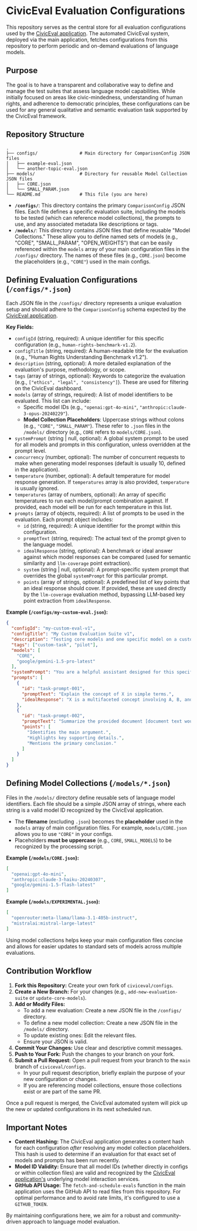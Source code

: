 # CivicEval Evaluation Configurations

This repository serves as the central store for all evaluation configurations used by the [CivicEval application](https://github.com/civiceval/app). The automated CivicEval system, deployed via the main application, fetches configurations from this repository to perform periodic and on-demand evaluations of language models.

## Purpose

The goal is to have a transparent and collaborative way to define and manage the test suites that assess language model capabilities. While initially focused on areas like civic-mindedness, understanding of human rights, and adherence to democratic principles, these configurations can be used for any general qualitative and semantic evaluation task supported by the CivicEval framework.

## Repository Structure

```
.
├── configs/                # Main directory for ComparisonConfig JSON files
│   ├── example-eval.json
│   └── another-topic-eval.json
├── models/                 # Directory for reusable Model Collection JSON files
│   ├── CORE.json
│   └── SMALL_PARAM.json
└── README.md               # This file (you are here)
```

*   **`/configs/`**: This directory contains the primary `ComparisonConfig` JSON files. Each file defines a specific evaluation suite, including the models to be tested (which can reference model collections), the prompts to use, and any associated metadata like descriptions or tags.
*   **`/models/`**: This directory contains JSON files that define reusable "Model Collections." These allow you to define named sets of models (e.g., "CORE", "SMALL_PARAM", "OPEN_WEIGHTS") that can be easily referenced within the `models` array of your main configuration files in the `/configs/` directory. The names of these files (e.g., `CORE.json`) become the placeholders (e.g., `"CORE"`) used in the main configs.

## Defining Evaluation Configurations (`/configs/*.json`)

Each JSON file in the `/configs/` directory represents a unique evaluation setup and should adhere to the `ComparisonConfig` schema expected by the [CivicEval application](https://github.com/civiceval/app). 

**Key Fields:**

*   `configId` (string, required): A unique identifier for this specific configuration (e.g., `human-rights-benchmark-v1.2`).
*   `configTitle` (string, required): A human-readable title for the evaluation (e.g., "Human Rights Understanding Benchmark v1.2").
*   `description` (string, optional): A more detailed explanation of the evaluation's purpose, methodology, or scope.
*   `tags` (array of strings, optional): Keywords to categorize the evaluation (e.g., `["ethics", "legal", "consistency"]`). These are used for filtering on the CivicEval dashboard.
*   `models` (array of strings, required): A list of model identifiers to be evaluated. This list can include:
    *   Specific model IDs (e.g., `"openai:gpt-4o-mini"`, `"anthropic:claude-3-opus-20240229"`).
    *   **Model Collection Placeholders**: Uppercase strings without colons (e.g., `"CORE"`, `"SMALL_PARAM"`). These refer to `.json` files in the `/models/` directory (e.g., `CORE` refers to `models/CORE.json`).
*   `systemPrompt` (string | null, optional): A global system prompt to be used for all models and prompts in this configuration, unless overridden at the prompt level.
*   `concurrency` (number, optional): The number of concurrent requests to make when generating model responses (default is usually 10, defined in the application).
*   `temperature` (number, optional): A default temperature for model response generation. If `temperatures` array is also provided, `temperature` is usually ignored.
*   `temperatures` (array of numbers, optional): An array of specific temperatures to run each model/prompt combination against. If provided, each model will be run for each temperature in this list.
*   `prompts` (array of objects, required): A list of prompts to be used in the evaluation. Each prompt object includes:
    *   `id` (string, required): A unique identifier for the prompt within this configuration.
    *   `promptText` (string, required): The actual text of the prompt given to the language model.
    *   `idealResponse` (string, optional): A benchmark or ideal answer against which model responses can be compared (used for semantic similarity and `llm-coverage` point extraction).
    *   `system` (string | null, optional): A prompt-specific system prompt that overrides the global `systemPrompt` for this particular prompt.
    *   `points` (array of strings, optional): A predefined list of key points that an ideal response should cover. If provided, these are used directly by the `llm-coverage` evaluation method, bypassing LLM-based key point extraction from `idealResponse`.

**Example (`/configs/my-custom-eval.json`):**
```json
{
  "configId": "my-custom-eval-v1",
  "configTitle": "My Custom Evaluation Suite v1",
  "description": "Testing core models and one specific model on a custom task.",
  "tags": ["custom-task", "pilot"],
  "models": [
    "CORE", 
    "google/gemini-1.5-pro-latest"
  ],
  "systemPrompt": "You are a helpful assistant designed for this specific task.",
  "prompts": [
    {
      "id": "task-prompt-001",
      "promptText": "Explain the concept of X in simple terms.",
      "idealResponse": "X is a multifaceted concept involving A, B, and C..."
    },
    {
      "id": "task-prompt-002",
      "promptText": "Summarize the provided document [document text would be here or implied].",
      "points": [
        "Identifies the main argument.",
        "Highlights key supporting details.",
        "Mentions the primary conclusion."
      ]
    }
  ]
}
```

## Defining Model Collections (`/models/*.json`)

Files in the `/models/` directory define reusable sets of language model identifiers. Each file should be a simple JSON array of strings, where each string is a valid model ID recognized by the CivicEval application.

*   The **filename** (excluding `.json`) becomes the **placeholder** used in the `models` array of main configuration files. For example, `models/CORE.json` allows you to use `"CORE"` in your configs.
*   Placeholders **must be uppercase** (e.g., `CORE`, `SMALL_MODELS`) to be recognized by the processing script.

**Example (`/models/CORE.json`):**
```json
[
  "openai:gpt-4o-mini",
  "anthropic:claude-3-haiku-20240307",
  "google/gemini-1.5-flash-latest"
]
```

**Example (`/models/EXPERIMENTAL.json`):**
```json
[
  "openrouter:meta-llama/llama-3.1-405b-instruct",
  "mistralai:mistral-large-latest"
]
```

Using model collections helps keep your main configuration files concise and allows for easier updates to standard sets of models across multiple evaluations.

## Contribution Workflow

1.  **Fork this Repository:** Create your own fork of `civiceval/configs`.
2.  **Create a New Branch:** For your changes (e.g., `add-new-evaluation-suite` or `update-core-models`).
3.  **Add or Modify Files:**
    *   To add a new evaluation: Create a new JSON file in the `/configs/` directory.
    *   To define a new model collection: Create a new JSON file in the `/models/` directory.
    *   To update existing ones: Edit the relevant files.
    *   Ensure your JSON is valid.
4.  **Commit Your Changes:** Use clear and descriptive commit messages.
5.  **Push to Your Fork:** Push the changes to your branch on your fork.
6.  **Submit a Pull Request:** Open a pull request from your branch to the `main` branch of `civiceval/configs`.
    *   In your pull request description, briefly explain the purpose of your new configuration or changes.
    *   If you are referencing model collections, ensure those collections exist or are part of the same PR.

Once a pull request is merged, the CivicEval automated system will pick up the new or updated configurations in its next scheduled run.

## Important Notes

*   **Content Hashing:** The CivicEval application generates a content hash for each configuration *after* resolving any model collection placeholders. This hash is used to determine if an evaluation for that exact set of models and prompts has been run recently.
*   **Model ID Validity:** Ensure that all model IDs (whether directly in configs or within collection files) are valid and recognized by the [CivicEval application's](https://github.com/civiceval/app) underlying model interaction services.
*   **GitHub API Usage:** The `fetch-and-schedule-evals` function in the main application uses the GitHub API to read files from this repository. For optimal performance and to avoid rate limits, it's configured to use a `GITHUB_TOKEN`.

By maintaining configurations here, we aim for a robust and community-driven approach to language model evaluation. 